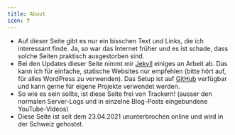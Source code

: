 ```yaml
---
title: About
icon: ❓
---
```


- Auf dieser Seite gibt es nur ein bisschen Text und Links, die ich interessant finde. Ja, so war das Internet früher und es ist schade, dass solche Seiten praktisch ausgestorben sind.
- Bei den Updates dieser Seite nimmt mir [Jekyll](https://jekyllrb.com) einiges an Arbeit ab. Das kann ich für einfache, statische Websites nur empfehlen (bitte hört auf, für alles WordPress zu verwenden). Das Setup ist auf [GitHub](https://github.com/michelneeser/personal-website) verfügbar und kann gerne für eigene Projekte verwendet werden.
- So wie es sein sollte, ist diese Seite frei von Trackern! (ausser den normalen Server-Logs und in einzelne Blog-Posts eingebundene YouTube-Videos)
- Diese Seite ist seit dem 23.04.2021 ununterbrochen online und wird in der Schweiz gehostet.
